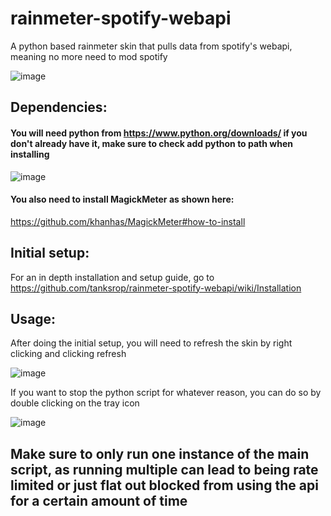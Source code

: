 # rainmeter-spotify-webapi
A python based rainmeter skin that pulls data from spotify's webapi, meaning no more need to mod spotify

![image](https://user-images.githubusercontent.com/76452125/135651273-e6da9a59-1cf9-4c93-bd7e-50b60648de97.png)

## Dependencies:
#### You will need python from https://www.python.org/downloads/ if you don't already have it, make sure to check add python to path when installing

![image](https://user-images.githubusercontent.com/76452125/135522859-19758048-7319-4f42-866e-1d0e4a7b9773.png)

#### You also need to install MagickMeter as shown here:

https://github.com/khanhas/MagickMeter#how-to-install

## Initial setup:
For an in depth installation and setup guide, go to https://github.com/tanksrop/rainmeter-spotify-webapi/wiki/Installation

## Usage:

After doing the initial setup, you will need to refresh the skin by right clicking and clicking refresh

![image](https://user-images.githubusercontent.com/76452125/135638384-974d304d-12fa-4e66-a803-cd1ffc299cfb.png)


If you want to stop the python script for whatever reason, you can do so by double clicking on the tray icon


![image](https://user-images.githubusercontent.com/76452125/135521849-e46362be-6d6d-41ea-8fc9-390f7cf59561.png)

## Make sure to only run one instance of the main script, as running multiple can lead to being rate limited or just flat out blocked from using the api for a certain amount of time


